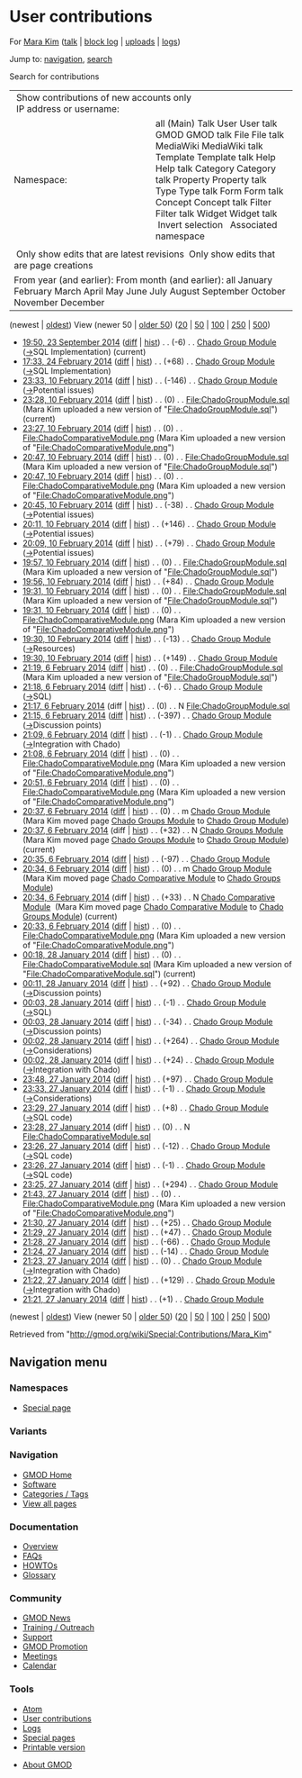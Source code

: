 <div id="mw-page-base" class="noprint">

</div>

<div id="mw-head-base" class="noprint">

</div>

<div id="content" class="mw-body" role="main">

<span id="top"></span>

<div id="mw-js-message" style="display:none;">

</div>



# <span dir="auto">User contributions</span>

<div id="bodyContent">

<div id="contentSub">

For [Mara Kim](/wiki/User:Mara_Kim "User:Mara Kim") (<a
href="/mediawiki/index.php?title=User_talk:Mara_Kim&amp;action=edit&amp;redlink=1"
class="new" title="User talk:Mara Kim (page does not exist)">talk</a> \|
[block
log](/mediawiki/index.php?title=Special:Log/block&page=User%3AMara+Kim "Special:Log/block")
\|
[uploads](/wiki/Special:ListFiles/Mara_Kim "Special:ListFiles/Mara Kim")
\| [logs](/wiki/Special:Log/Mara_Kim "Special:Log/Mara Kim"))

</div>

<div id="jump-to-nav" class="mw-jump">

Jump to: [navigation](#mw-navigation), [search](#p-search)

</div>

<div id="mw-content-text">

Search for contributions

<table class="mw-contributions-table">
<colgroup>
<col style="width: 50%" />
<col style="width: 50%" />
</colgroup>
<tbody>
<tr class="odd">
<td colspan="2"> Show contributions of new accounts only<br />
 IP address or username:</td>
</tr>
<tr class="even">
<td class="mw-label">Namespace:</td>
<td>all (Main) Talk User User talk GMOD GMOD talk File File talk
MediaWiki MediaWiki talk Template Template talk Help Help talk Category
Category talk Property Property talk Type Type talk Form Form talk
Concept Concept talk Filter Filter talk Widget Widget talk  
 Invert selection 
 Associated namespace </td>
</tr>
<tr class="odd">
<td colspan="2"></td>
</tr>
<tr class="even">
<td colspan="2"> Only show edits that are latest revisions
 Only show edits that are page creations</td>
</tr>
<tr class="odd">
<td colspan="2">From year (and earlier): From month (and earlier): all
January February March April May June July August September October
November December</td>
</tr>
</tbody>
</table>

(newest \| <a
href="/mediawiki/index.php?title=Special:Contributions/Mara_Kim&amp;dir=prev&amp;target=Mara+Kim"
class="mw-lastlink" rel="last"
title="Special:Contributions/Mara Kim">oldest</a>) View (newer 50 \| <a
href="/mediawiki/index.php?title=Special:Contributions/Mara_Kim&amp;offset=20140127212138&amp;target=Mara+Kim"
class="mw-nextlink" rel="next"
title="Special:Contributions/Mara Kim">older 50</a>) (<a
href="/mediawiki/index.php?title=Special:Contributions/Mara_Kim&amp;offset=&amp;limit=20&amp;target=Mara+Kim"
class="mw-numlink" title="Special:Contributions/Mara Kim">20</a> \| <a
href="/mediawiki/index.php?title=Special:Contributions/Mara_Kim&amp;offset=&amp;limit=50&amp;target=Mara+Kim"
class="mw-numlink" title="Special:Contributions/Mara Kim">50</a> \| <a
href="/mediawiki/index.php?title=Special:Contributions/Mara_Kim&amp;offset=&amp;limit=100&amp;target=Mara+Kim"
class="mw-numlink" title="Special:Contributions/Mara Kim">100</a> \| <a
href="/mediawiki/index.php?title=Special:Contributions/Mara_Kim&amp;offset=&amp;limit=250&amp;target=Mara+Kim"
class="mw-numlink" title="Special:Contributions/Mara Kim">250</a> \| <a
href="/mediawiki/index.php?title=Special:Contributions/Mara_Kim&amp;offset=&amp;limit=500&amp;target=Mara+Kim"
class="mw-numlink" title="Special:Contributions/Mara Kim">500</a>)

- <a href="/mediawiki/index.php?title=Chado_Group_Module&amp;oldid=26051"
  class="mw-changeslist-date" title="Chado Group Module">19:50, 23
  September 2014</a>
  ([diff](/mediawiki/index.php?title=Chado_Group_Module&diff=prev&oldid=26051 "Chado Group Module")
  \|
  [hist](/mediawiki/index.php?title=Chado_Group_Module&action=history "Chado Group Module"))
  <span class="mw-changeslist-separator">. .</span>
  <span class="mw-plusminus-neg" dir="ltr"
  title="1,495 bytes after change">(-6)</span>‎
  <span class="mw-changeslist-separator">. .</span>
  <a href="/wiki/Chado_Group_Module" class="mw-contributions-title"
  title="Chado Group Module">Chado Group Module</a> ‎
  <span class="comment">([→](/wiki/Chado_Group_Module#SQL_Implementation "Chado Group Module")‎<span dir="auto"><span class="autocomment">SQL
  Implementation</span></span>)</span>
  <span class="mw-uctop">(current)</span>
- <a href="/mediawiki/index.php?title=Chado_Group_Module&amp;oldid=25539"
  class="mw-changeslist-date" title="Chado Group Module">17:33, 24
  February 2014</a>
  ([diff](/mediawiki/index.php?title=Chado_Group_Module&diff=prev&oldid=25539 "Chado Group Module")
  \|
  [hist](/mediawiki/index.php?title=Chado_Group_Module&action=history "Chado Group Module"))
  <span class="mw-changeslist-separator">. .</span>
  <span class="mw-plusminus-pos" dir="ltr"
  title="1,501 bytes after change">(+68)</span>‎
  <span class="mw-changeslist-separator">. .</span>
  <a href="/wiki/Chado_Group_Module" class="mw-contributions-title"
  title="Chado Group Module">Chado Group Module</a> ‎
  <span class="comment">([→](/wiki/Chado_Group_Module#SQL_Implementation "Chado Group Module")‎<span dir="auto"><span class="autocomment">SQL
  Implementation</span></span>)</span>
- <a href="/mediawiki/index.php?title=Chado_Group_Module&amp;oldid=25303"
  class="mw-changeslist-date" title="Chado Group Module">23:33, 10
  February 2014</a>
  ([diff](/mediawiki/index.php?title=Chado_Group_Module&diff=prev&oldid=25303 "Chado Group Module")
  \|
  [hist](/mediawiki/index.php?title=Chado_Group_Module&action=history "Chado Group Module"))
  <span class="mw-changeslist-separator">. .</span>
  <span class="mw-plusminus-neg" dir="ltr"
  title="1,433 bytes after change">(-146)</span>‎
  <span class="mw-changeslist-separator">. .</span>
  <a href="/wiki/Chado_Group_Module" class="mw-contributions-title"
  title="Chado Group Module">Chado Group Module</a> ‎
  <span class="comment">([→](/wiki/Chado_Group_Module#Potential_issues "Chado Group Module")‎<span dir="auto"><span class="autocomment">Potential
  issues</span></span>)</span>
- <a
  href="/mediawiki/index.php?title=File:ChadoGroupModule.sql&amp;oldid=25302"
  class="mw-changeslist-date" title="File:ChadoGroupModule.sql">23:28, 10
  February 2014</a>
  ([diff](/mediawiki/index.php?title=File:ChadoGroupModule.sql&diff=prev&oldid=25302 "File:ChadoGroupModule.sql")
  \|
  [hist](/mediawiki/index.php?title=File:ChadoGroupModule.sql&action=history "File:ChadoGroupModule.sql"))
  <span class="mw-changeslist-separator">. .</span>
  <span class="mw-plusminus-null" dir="ltr"
  title="0 bytes after change">(0)</span>‎
  <span class="mw-changeslist-separator">. .</span>
  <a href="/wiki/File:ChadoGroupModule.sql" class="mw-contributions-title"
  title="File:ChadoGroupModule.sql">File:ChadoGroupModule.sql</a> ‎
  <span class="comment">(Mara Kim uploaded a new version of
  "[File:ChadoGroupModule.sql](/wiki/File:ChadoGroupModule.sql "File:ChadoGroupModule.sql")")</span>
  <span class="mw-uctop">(current)</span>
- <a
  href="/mediawiki/index.php?title=File:ChadoComparativeModule.png&amp;oldid=25301"
  class="mw-changeslist-date"
  title="File:ChadoComparativeModule.png">23:27, 10 February 2014</a>
  ([diff](/mediawiki/index.php?title=File:ChadoComparativeModule.png&diff=prev&oldid=25301 "File:ChadoComparativeModule.png")
  \|
  [hist](/mediawiki/index.php?title=File:ChadoComparativeModule.png&action=history "File:ChadoComparativeModule.png"))
  <span class="mw-changeslist-separator">. .</span>
  <span class="mw-plusminus-null" dir="ltr"
  title="132 bytes after change">(0)</span>‎
  <span class="mw-changeslist-separator">. .</span>
  <a href="/wiki/File:ChadoComparativeModule.png"
  class="mw-contributions-title"
  title="File:ChadoComparativeModule.png">File:ChadoComparativeModule.png</a>
  ‎ <span class="comment">(Mara Kim uploaded a new version of
  "[File:ChadoComparativeModule.png](/wiki/File:ChadoComparativeModule.png "File:ChadoComparativeModule.png")")</span>
- <a
  href="/mediawiki/index.php?title=File:ChadoGroupModule.sql&amp;oldid=25299"
  class="mw-changeslist-date" title="File:ChadoGroupModule.sql">20:47, 10
  February 2014</a>
  ([diff](/mediawiki/index.php?title=File:ChadoGroupModule.sql&diff=prev&oldid=25299 "File:ChadoGroupModule.sql")
  \|
  [hist](/mediawiki/index.php?title=File:ChadoGroupModule.sql&action=history "File:ChadoGroupModule.sql"))
  <span class="mw-changeslist-separator">. .</span>
  <span class="mw-plusminus-null" dir="ltr"
  title="0 bytes after change">(0)</span>‎
  <span class="mw-changeslist-separator">. .</span>
  <a href="/wiki/File:ChadoGroupModule.sql" class="mw-contributions-title"
  title="File:ChadoGroupModule.sql">File:ChadoGroupModule.sql</a> ‎
  <span class="comment">(Mara Kim uploaded a new version of
  "[File:ChadoGroupModule.sql](/wiki/File:ChadoGroupModule.sql "File:ChadoGroupModule.sql")")</span>
- <a
  href="/mediawiki/index.php?title=File:ChadoComparativeModule.png&amp;oldid=25298"
  class="mw-changeslist-date"
  title="File:ChadoComparativeModule.png">20:47, 10 February 2014</a>
  ([diff](/mediawiki/index.php?title=File:ChadoComparativeModule.png&diff=prev&oldid=25298 "File:ChadoComparativeModule.png")
  \|
  [hist](/mediawiki/index.php?title=File:ChadoComparativeModule.png&action=history "File:ChadoComparativeModule.png"))
  <span class="mw-changeslist-separator">. .</span>
  <span class="mw-plusminus-null" dir="ltr"
  title="132 bytes after change">(0)</span>‎
  <span class="mw-changeslist-separator">. .</span>
  <a href="/wiki/File:ChadoComparativeModule.png"
  class="mw-contributions-title"
  title="File:ChadoComparativeModule.png">File:ChadoComparativeModule.png</a>
  ‎ <span class="comment">(Mara Kim uploaded a new version of
  "[File:ChadoComparativeModule.png](/wiki/File:ChadoComparativeModule.png "File:ChadoComparativeModule.png")")</span>
- <a href="/mediawiki/index.php?title=Chado_Group_Module&amp;oldid=25297"
  class="mw-changeslist-date" title="Chado Group Module">20:45, 10
  February 2014</a>
  ([diff](/mediawiki/index.php?title=Chado_Group_Module&diff=prev&oldid=25297 "Chado Group Module")
  \|
  [hist](/mediawiki/index.php?title=Chado_Group_Module&action=history "Chado Group Module"))
  <span class="mw-changeslist-separator">. .</span>
  <span class="mw-plusminus-neg" dir="ltr"
  title="1,579 bytes after change">(-38)</span>‎
  <span class="mw-changeslist-separator">. .</span>
  <a href="/wiki/Chado_Group_Module" class="mw-contributions-title"
  title="Chado Group Module">Chado Group Module</a> ‎
  <span class="comment">([→](/wiki/Chado_Group_Module#Potential_issues "Chado Group Module")‎<span dir="auto"><span class="autocomment">Potential
  issues</span></span>)</span>
- <a href="/mediawiki/index.php?title=Chado_Group_Module&amp;oldid=25296"
  class="mw-changeslist-date" title="Chado Group Module">20:11, 10
  February 2014</a>
  ([diff](/mediawiki/index.php?title=Chado_Group_Module&diff=prev&oldid=25296 "Chado Group Module")
  \|
  [hist](/mediawiki/index.php?title=Chado_Group_Module&action=history "Chado Group Module"))
  <span class="mw-changeslist-separator">. .</span>
  <span class="mw-plusminus-pos" dir="ltr"
  title="1,617 bytes after change">(+146)</span>‎
  <span class="mw-changeslist-separator">. .</span>
  <a href="/wiki/Chado_Group_Module" class="mw-contributions-title"
  title="Chado Group Module">Chado Group Module</a> ‎
  <span class="comment">([→](/wiki/Chado_Group_Module#Potential_issues "Chado Group Module")‎<span dir="auto"><span class="autocomment">Potential
  issues</span></span>)</span>
- <a href="/mediawiki/index.php?title=Chado_Group_Module&amp;oldid=25295"
  class="mw-changeslist-date" title="Chado Group Module">20:09, 10
  February 2014</a>
  ([diff](/mediawiki/index.php?title=Chado_Group_Module&diff=prev&oldid=25295 "Chado Group Module")
  \|
  [hist](/mediawiki/index.php?title=Chado_Group_Module&action=history "Chado Group Module"))
  <span class="mw-changeslist-separator">. .</span>
  <span class="mw-plusminus-pos" dir="ltr"
  title="1,471 bytes after change">(+79)</span>‎
  <span class="mw-changeslist-separator">. .</span>
  <a href="/wiki/Chado_Group_Module" class="mw-contributions-title"
  title="Chado Group Module">Chado Group Module</a> ‎
  <span class="comment">([→](/wiki/Chado_Group_Module#Potential_issues "Chado Group Module")‎<span dir="auto"><span class="autocomment">Potential
  issues</span></span>)</span>
- <a
  href="/mediawiki/index.php?title=File:ChadoGroupModule.sql&amp;oldid=25294"
  class="mw-changeslist-date" title="File:ChadoGroupModule.sql">19:57, 10
  February 2014</a>
  ([diff](/mediawiki/index.php?title=File:ChadoGroupModule.sql&diff=prev&oldid=25294 "File:ChadoGroupModule.sql")
  \|
  [hist](/mediawiki/index.php?title=File:ChadoGroupModule.sql&action=history "File:ChadoGroupModule.sql"))
  <span class="mw-changeslist-separator">. .</span>
  <span class="mw-plusminus-null" dir="ltr"
  title="0 bytes after change">(0)</span>‎
  <span class="mw-changeslist-separator">. .</span>
  <a href="/wiki/File:ChadoGroupModule.sql" class="mw-contributions-title"
  title="File:ChadoGroupModule.sql">File:ChadoGroupModule.sql</a> ‎
  <span class="comment">(Mara Kim uploaded a new version of
  "[File:ChadoGroupModule.sql](/wiki/File:ChadoGroupModule.sql "File:ChadoGroupModule.sql")")</span>
- <a href="/mediawiki/index.php?title=Chado_Group_Module&amp;oldid=25293"
  class="mw-changeslist-date" title="Chado Group Module">19:56, 10
  February 2014</a>
  ([diff](/mediawiki/index.php?title=Chado_Group_Module&diff=prev&oldid=25293 "Chado Group Module")
  \|
  [hist](/mediawiki/index.php?title=Chado_Group_Module&action=history "Chado Group Module"))
  <span class="mw-changeslist-separator">. .</span>
  <span class="mw-plusminus-pos" dir="ltr"
  title="1,392 bytes after change">(+84)</span>‎
  <span class="mw-changeslist-separator">. .</span>
  <a href="/wiki/Chado_Group_Module" class="mw-contributions-title"
  title="Chado Group Module">Chado Group Module</a> ‎
- <a
  href="/mediawiki/index.php?title=File:ChadoGroupModule.sql&amp;oldid=25292"
  class="mw-changeslist-date" title="File:ChadoGroupModule.sql">19:31, 10
  February 2014</a>
  ([diff](/mediawiki/index.php?title=File:ChadoGroupModule.sql&diff=prev&oldid=25292 "File:ChadoGroupModule.sql")
  \|
  [hist](/mediawiki/index.php?title=File:ChadoGroupModule.sql&action=history "File:ChadoGroupModule.sql"))
  <span class="mw-changeslist-separator">. .</span>
  <span class="mw-plusminus-null" dir="ltr"
  title="0 bytes after change">(0)</span>‎
  <span class="mw-changeslist-separator">. .</span>
  <a href="/wiki/File:ChadoGroupModule.sql" class="mw-contributions-title"
  title="File:ChadoGroupModule.sql">File:ChadoGroupModule.sql</a> ‎
  <span class="comment">(Mara Kim uploaded a new version of
  "[File:ChadoGroupModule.sql](/wiki/File:ChadoGroupModule.sql "File:ChadoGroupModule.sql")")</span>
- <a
  href="/mediawiki/index.php?title=File:ChadoComparativeModule.png&amp;oldid=25291"
  class="mw-changeslist-date"
  title="File:ChadoComparativeModule.png">19:31, 10 February 2014</a>
  ([diff](/mediawiki/index.php?title=File:ChadoComparativeModule.png&diff=prev&oldid=25291 "File:ChadoComparativeModule.png")
  \|
  [hist](/mediawiki/index.php?title=File:ChadoComparativeModule.png&action=history "File:ChadoComparativeModule.png"))
  <span class="mw-changeslist-separator">. .</span>
  <span class="mw-plusminus-null" dir="ltr"
  title="132 bytes after change">(0)</span>‎
  <span class="mw-changeslist-separator">. .</span>
  <a href="/wiki/File:ChadoComparativeModule.png"
  class="mw-contributions-title"
  title="File:ChadoComparativeModule.png">File:ChadoComparativeModule.png</a>
  ‎ <span class="comment">(Mara Kim uploaded a new version of
  "[File:ChadoComparativeModule.png](/wiki/File:ChadoComparativeModule.png "File:ChadoComparativeModule.png")")</span>
- <a href="/mediawiki/index.php?title=Chado_Group_Module&amp;oldid=25290"
  class="mw-changeslist-date" title="Chado Group Module">19:30, 10
  February 2014</a>
  ([diff](/mediawiki/index.php?title=Chado_Group_Module&diff=prev&oldid=25290 "Chado Group Module")
  \|
  [hist](/mediawiki/index.php?title=Chado_Group_Module&action=history "Chado Group Module"))
  <span class="mw-changeslist-separator">. .</span>
  <span class="mw-plusminus-neg" dir="ltr"
  title="1,308 bytes after change">(-13)</span>‎
  <span class="mw-changeslist-separator">. .</span>
  <a href="/wiki/Chado_Group_Module" class="mw-contributions-title"
  title="Chado Group Module">Chado Group Module</a> ‎
  <span class="comment">([→](/wiki/Chado_Group_Module#Resources "Chado Group Module")‎<span dir="auto"><span class="autocomment">Resources</span></span>)</span>
- <a href="/mediawiki/index.php?title=Chado_Group_Module&amp;oldid=25289"
  class="mw-changeslist-date" title="Chado Group Module">19:30, 10
  February 2014</a>
  ([diff](/mediawiki/index.php?title=Chado_Group_Module&diff=prev&oldid=25289 "Chado Group Module")
  \|
  [hist](/mediawiki/index.php?title=Chado_Group_Module&action=history "Chado Group Module"))
  <span class="mw-changeslist-separator">. .</span>
  <span class="mw-plusminus-pos" dir="ltr"
  title="1,321 bytes after change">(+149)</span>‎
  <span class="mw-changeslist-separator">. .</span>
  <a href="/wiki/Chado_Group_Module" class="mw-contributions-title"
  title="Chado Group Module">Chado Group Module</a> ‎
- <a
  href="/mediawiki/index.php?title=File:ChadoGroupModule.sql&amp;oldid=25282"
  class="mw-changeslist-date" title="File:ChadoGroupModule.sql">21:19, 6
  February 2014</a>
  ([diff](/mediawiki/index.php?title=File:ChadoGroupModule.sql&diff=prev&oldid=25282 "File:ChadoGroupModule.sql")
  \|
  [hist](/mediawiki/index.php?title=File:ChadoGroupModule.sql&action=history "File:ChadoGroupModule.sql"))
  <span class="mw-changeslist-separator">. .</span>
  <span class="mw-plusminus-null" dir="ltr"
  title="0 bytes after change">(0)</span>‎
  <span class="mw-changeslist-separator">. .</span>
  <a href="/wiki/File:ChadoGroupModule.sql" class="mw-contributions-title"
  title="File:ChadoGroupModule.sql">File:ChadoGroupModule.sql</a> ‎
  <span class="comment">(Mara Kim uploaded a new version of
  "[File:ChadoGroupModule.sql](/wiki/File:ChadoGroupModule.sql "File:ChadoGroupModule.sql")")</span>
- <a href="/mediawiki/index.php?title=Chado_Group_Module&amp;oldid=25281"
  class="mw-changeslist-date" title="Chado Group Module">21:18, 6 February
  2014</a>
  ([diff](/mediawiki/index.php?title=Chado_Group_Module&diff=prev&oldid=25281 "Chado Group Module")
  \|
  [hist](/mediawiki/index.php?title=Chado_Group_Module&action=history "Chado Group Module"))
  <span class="mw-changeslist-separator">. .</span>
  <span class="mw-plusminus-neg" dir="ltr"
  title="1,172 bytes after change">(-6)</span>‎
  <span class="mw-changeslist-separator">. .</span>
  <a href="/wiki/Chado_Group_Module" class="mw-contributions-title"
  title="Chado Group Module">Chado Group Module</a> ‎
  <span class="comment">([→](/wiki/Chado_Group_Module#SQL "Chado Group Module")‎<span dir="auto"><span class="autocomment">SQL</span></span>)</span>
- <a
  href="/mediawiki/index.php?title=File:ChadoGroupModule.sql&amp;oldid=25280"
  class="mw-changeslist-date" title="File:ChadoGroupModule.sql">21:17, 6
  February 2014</a> (diff \|
  [hist](/mediawiki/index.php?title=File:ChadoGroupModule.sql&action=history "File:ChadoGroupModule.sql"))
  <span class="mw-changeslist-separator">. .</span>
  <span class="mw-plusminus-null" dir="ltr"
  title="0 bytes after change">(0)</span>‎
  <span class="mw-changeslist-separator">. .</span> N
  <a href="/wiki/File:ChadoGroupModule.sql" class="mw-contributions-title"
  title="File:ChadoGroupModule.sql">File:ChadoGroupModule.sql</a> ‎
- <a href="/mediawiki/index.php?title=Chado_Group_Module&amp;oldid=25279"
  class="mw-changeslist-date" title="Chado Group Module">21:15, 6 February
  2014</a>
  ([diff](/mediawiki/index.php?title=Chado_Group_Module&diff=prev&oldid=25279 "Chado Group Module")
  \|
  [hist](/mediawiki/index.php?title=Chado_Group_Module&action=history "Chado Group Module"))
  <span class="mw-changeslist-separator">. .</span>
  <span class="mw-plusminus-neg" dir="ltr"
  title="1,178 bytes after change">(-397)</span>‎
  <span class="mw-changeslist-separator">. .</span>
  <a href="/wiki/Chado_Group_Module" class="mw-contributions-title"
  title="Chado Group Module">Chado Group Module</a> ‎
  <span class="comment">([→](/wiki/Chado_Group_Module#Discussion_points "Chado Group Module")‎<span dir="auto"><span class="autocomment">Discussion
  points</span></span>)</span>
- <a href="/mediawiki/index.php?title=Chado_Group_Module&amp;oldid=25278"
  class="mw-changeslist-date" title="Chado Group Module">21:09, 6 February
  2014</a>
  ([diff](/mediawiki/index.php?title=Chado_Group_Module&diff=prev&oldid=25278 "Chado Group Module")
  \|
  [hist](/mediawiki/index.php?title=Chado_Group_Module&action=history "Chado Group Module"))
  <span class="mw-changeslist-separator">. .</span>
  <span class="mw-plusminus-neg" dir="ltr"
  title="1,575 bytes after change">(-1)</span>‎
  <span class="mw-changeslist-separator">. .</span>
  <a href="/wiki/Chado_Group_Module" class="mw-contributions-title"
  title="Chado Group Module">Chado Group Module</a> ‎
  <span class="comment">([→](/wiki/Chado_Group_Module#Integration_with_Chado "Chado Group Module")‎<span dir="auto"><span class="autocomment">Integration
  with Chado</span></span>)</span>
- <a
  href="/mediawiki/index.php?title=File:ChadoComparativeModule.png&amp;oldid=25277"
  class="mw-changeslist-date"
  title="File:ChadoComparativeModule.png">21:08, 6 February 2014</a>
  ([diff](/mediawiki/index.php?title=File:ChadoComparativeModule.png&diff=prev&oldid=25277 "File:ChadoComparativeModule.png")
  \|
  [hist](/mediawiki/index.php?title=File:ChadoComparativeModule.png&action=history "File:ChadoComparativeModule.png"))
  <span class="mw-changeslist-separator">. .</span>
  <span class="mw-plusminus-null" dir="ltr"
  title="132 bytes after change">(0)</span>‎
  <span class="mw-changeslist-separator">. .</span>
  <a href="/wiki/File:ChadoComparativeModule.png"
  class="mw-contributions-title"
  title="File:ChadoComparativeModule.png">File:ChadoComparativeModule.png</a>
  ‎ <span class="comment">(Mara Kim uploaded a new version of
  "[File:ChadoComparativeModule.png](/wiki/File:ChadoComparativeModule.png "File:ChadoComparativeModule.png")")</span>
- <a
  href="/mediawiki/index.php?title=File:ChadoComparativeModule.png&amp;oldid=25276"
  class="mw-changeslist-date"
  title="File:ChadoComparativeModule.png">20:51, 6 February 2014</a>
  ([diff](/mediawiki/index.php?title=File:ChadoComparativeModule.png&diff=prev&oldid=25276 "File:ChadoComparativeModule.png")
  \|
  [hist](/mediawiki/index.php?title=File:ChadoComparativeModule.png&action=history "File:ChadoComparativeModule.png"))
  <span class="mw-changeslist-separator">. .</span>
  <span class="mw-plusminus-null" dir="ltr"
  title="132 bytes after change">(0)</span>‎
  <span class="mw-changeslist-separator">. .</span>
  <a href="/wiki/File:ChadoComparativeModule.png"
  class="mw-contributions-title"
  title="File:ChadoComparativeModule.png">File:ChadoComparativeModule.png</a>
  ‎ <span class="comment">(Mara Kim uploaded a new version of
  "[File:ChadoComparativeModule.png](/wiki/File:ChadoComparativeModule.png "File:ChadoComparativeModule.png")")</span>
- <a href="/mediawiki/index.php?title=Chado_Group_Module&amp;oldid=25274"
  class="mw-changeslist-date" title="Chado Group Module">20:37, 6 February
  2014</a>
  ([diff](/mediawiki/index.php?title=Chado_Group_Module&diff=prev&oldid=25274 "Chado Group Module")
  \|
  [hist](/mediawiki/index.php?title=Chado_Group_Module&action=history "Chado Group Module"))
  <span class="mw-changeslist-separator">. .</span>
  <span class="mw-plusminus-null" dir="ltr"
  title="1,576 bytes after change">(0)</span>‎
  <span class="mw-changeslist-separator">. .</span> m
  <a href="/wiki/Chado_Group_Module" class="mw-contributions-title"
  title="Chado Group Module">Chado Group Module</a> ‎
  <span class="comment">(Mara Kim moved page
  <a href="/wiki/Chado_Groups_Module" class="mw-redirect"
  title="Chado Groups Module">Chado Groups Module</a> to [Chado Group
  Module](/wiki/Chado_Group_Module "Chado Group Module"))</span>
- <a href="/mediawiki/index.php?title=Chado_Groups_Module&amp;oldid=25275"
  class="mw-changeslist-date" title="Chado Groups Module">20:37, 6
  February 2014</a> (diff \|
  [hist](/mediawiki/index.php?title=Chado_Groups_Module&action=history "Chado Groups Module"))
  <span class="mw-changeslist-separator">. .</span>
  <span class="mw-plusminus-pos" dir="ltr"
  title="32 bytes after change">(+32)</span>‎
  <span class="mw-changeslist-separator">. .</span> N
  <a href="/mediawiki/index.php?title=Chado_Groups_Module&amp;redirect=no"
  class="mw-redirect mw-contributions-title"
  title="Chado Groups Module">Chado Groups Module</a> ‎
  <span class="comment">(Mara Kim moved page
  <a href="/wiki/Chado_Groups_Module" class="mw-redirect"
  title="Chado Groups Module">Chado Groups Module</a> to [Chado Group
  Module](/wiki/Chado_Group_Module "Chado Group Module"))</span>
  <span class="mw-uctop">(current)</span>
- <a href="/mediawiki/index.php?title=Chado_Group_Module&amp;oldid=25273"
  class="mw-changeslist-date" title="Chado Group Module">20:35, 6 February
  2014</a>
  ([diff](/mediawiki/index.php?title=Chado_Group_Module&diff=prev&oldid=25273 "Chado Group Module")
  \|
  [hist](/mediawiki/index.php?title=Chado_Group_Module&action=history "Chado Group Module"))
  <span class="mw-changeslist-separator">. .</span>
  <span class="mw-plusminus-neg" dir="ltr"
  title="1,576 bytes after change">(-97)</span>‎
  <span class="mw-changeslist-separator">. .</span>
  <a href="/wiki/Chado_Group_Module" class="mw-contributions-title"
  title="Chado Group Module">Chado Group Module</a> ‎
- <a href="/mediawiki/index.php?title=Chado_Group_Module&amp;oldid=25271"
  class="mw-changeslist-date" title="Chado Group Module">20:34, 6 February
  2014</a>
  ([diff](/mediawiki/index.php?title=Chado_Group_Module&diff=prev&oldid=25271 "Chado Group Module")
  \|
  [hist](/mediawiki/index.php?title=Chado_Group_Module&action=history "Chado Group Module"))
  <span class="mw-changeslist-separator">. .</span>
  <span class="mw-plusminus-null" dir="ltr"
  title="1,673 bytes after change">(0)</span>‎
  <span class="mw-changeslist-separator">. .</span> m
  <a href="/wiki/Chado_Group_Module" class="mw-contributions-title"
  title="Chado Group Module">Chado Group Module</a> ‎
  <span class="comment">(Mara Kim moved page
  <a href="/wiki/Chado_Comparative_Module" class="mw-redirect"
  title="Chado Comparative Module">Chado Comparative Module</a> to
  <a href="/wiki/Chado_Groups_Module" class="mw-redirect"
  title="Chado Groups Module">Chado Groups Module</a>)</span>
- <a
  href="/mediawiki/index.php?title=Chado_Comparative_Module&amp;oldid=25272"
  class="mw-changeslist-date" title="Chado Comparative Module">20:34, 6
  February 2014</a> (diff \|
  [hist](/mediawiki/index.php?title=Chado_Comparative_Module&action=history "Chado Comparative Module"))
  <span class="mw-changeslist-separator">. .</span>
  <span class="mw-plusminus-pos" dir="ltr"
  title="33 bytes after change">(+33)</span>‎
  <span class="mw-changeslist-separator">. .</span> N <a
  href="/mediawiki/index.php?title=Chado_Comparative_Module&amp;redirect=no"
  class="mw-redirect mw-contributions-title"
  title="Chado Comparative Module">Chado Comparative Module</a> ‎
  <span class="comment">(Mara Kim moved page
  <a href="/wiki/Chado_Comparative_Module" class="mw-redirect"
  title="Chado Comparative Module">Chado Comparative Module</a> to
  <a href="/wiki/Chado_Groups_Module" class="mw-redirect"
  title="Chado Groups Module">Chado Groups Module</a>)</span>
  <span class="mw-uctop">(current)</span>
- <a
  href="/mediawiki/index.php?title=File:ChadoComparativeModule.png&amp;oldid=25270"
  class="mw-changeslist-date"
  title="File:ChadoComparativeModule.png">20:33, 6 February 2014</a>
  ([diff](/mediawiki/index.php?title=File:ChadoComparativeModule.png&diff=prev&oldid=25270 "File:ChadoComparativeModule.png")
  \|
  [hist](/mediawiki/index.php?title=File:ChadoComparativeModule.png&action=history "File:ChadoComparativeModule.png"))
  <span class="mw-changeslist-separator">. .</span>
  <span class="mw-plusminus-null" dir="ltr"
  title="132 bytes after change">(0)</span>‎
  <span class="mw-changeslist-separator">. .</span>
  <a href="/wiki/File:ChadoComparativeModule.png"
  class="mw-contributions-title"
  title="File:ChadoComparativeModule.png">File:ChadoComparativeModule.png</a>
  ‎ <span class="comment">(Mara Kim uploaded a new version of
  "[File:ChadoComparativeModule.png](/wiki/File:ChadoComparativeModule.png "File:ChadoComparativeModule.png")")</span>
- <a
  href="/mediawiki/index.php?title=File:ChadoComparativeModule.sql&amp;oldid=25242"
  class="mw-changeslist-date"
  title="File:ChadoComparativeModule.sql">00:18, 28 January 2014</a>
  ([diff](/mediawiki/index.php?title=File:ChadoComparativeModule.sql&diff=prev&oldid=25242 "File:ChadoComparativeModule.sql")
  \|
  [hist](/mediawiki/index.php?title=File:ChadoComparativeModule.sql&action=history "File:ChadoComparativeModule.sql"))
  <span class="mw-changeslist-separator">. .</span>
  <span class="mw-plusminus-null" dir="ltr"
  title="0 bytes after change">(0)</span>‎
  <span class="mw-changeslist-separator">. .</span>
  <a href="/wiki/File:ChadoComparativeModule.sql"
  class="mw-contributions-title"
  title="File:ChadoComparativeModule.sql">File:ChadoComparativeModule.sql</a>
  ‎ <span class="comment">(Mara Kim uploaded a new version of
  "[File:ChadoComparativeModule.sql](/wiki/File:ChadoComparativeModule.sql "File:ChadoComparativeModule.sql")")</span>
  <span class="mw-uctop">(current)</span>
- <a href="/mediawiki/index.php?title=Chado_Group_Module&amp;oldid=25241"
  class="mw-changeslist-date" title="Chado Group Module">00:11, 28 January
  2014</a>
  ([diff](/mediawiki/index.php?title=Chado_Group_Module&diff=prev&oldid=25241 "Chado Group Module")
  \|
  [hist](/mediawiki/index.php?title=Chado_Group_Module&action=history "Chado Group Module"))
  <span class="mw-changeslist-separator">. .</span>
  <span class="mw-plusminus-pos" dir="ltr"
  title="1,465 bytes after change">(+92)</span>‎
  <span class="mw-changeslist-separator">. .</span>
  <a href="/wiki/Chado_Group_Module" class="mw-contributions-title"
  title="Chado Group Module">Chado Group Module</a> ‎
  <span class="comment">([→](/wiki/Chado_Group_Module#Discussion_points "Chado Group Module")‎<span dir="auto"><span class="autocomment">Discussion
  points</span></span>)</span>
- <a href="/mediawiki/index.php?title=Chado_Group_Module&amp;oldid=25240"
  class="mw-changeslist-date" title="Chado Group Module">00:03, 28 January
  2014</a>
  ([diff](/mediawiki/index.php?title=Chado_Group_Module&diff=prev&oldid=25240 "Chado Group Module")
  \|
  [hist](/mediawiki/index.php?title=Chado_Group_Module&action=history "Chado Group Module"))
  <span class="mw-changeslist-separator">. .</span>
  <span class="mw-plusminus-neg" dir="ltr"
  title="1,373 bytes after change">(-1)</span>‎
  <span class="mw-changeslist-separator">. .</span>
  <a href="/wiki/Chado_Group_Module" class="mw-contributions-title"
  title="Chado Group Module">Chado Group Module</a> ‎
  <span class="comment">([→](/wiki/Chado_Group_Module#SQL "Chado Group Module")‎<span dir="auto"><span class="autocomment">SQL</span></span>)</span>
- <a href="/mediawiki/index.php?title=Chado_Group_Module&amp;oldid=25239"
  class="mw-changeslist-date" title="Chado Group Module">00:03, 28 January
  2014</a>
  ([diff](/mediawiki/index.php?title=Chado_Group_Module&diff=prev&oldid=25239 "Chado Group Module")
  \|
  [hist](/mediawiki/index.php?title=Chado_Group_Module&action=history "Chado Group Module"))
  <span class="mw-changeslist-separator">. .</span>
  <span class="mw-plusminus-neg" dir="ltr"
  title="1,374 bytes after change">(-34)</span>‎
  <span class="mw-changeslist-separator">. .</span>
  <a href="/wiki/Chado_Group_Module" class="mw-contributions-title"
  title="Chado Group Module">Chado Group Module</a> ‎
  <span class="comment">([→](/wiki/Chado_Group_Module#Discussion_points "Chado Group Module")‎<span dir="auto"><span class="autocomment">Discussion
  points</span></span>)</span>
- <a href="/mediawiki/index.php?title=Chado_Group_Module&amp;oldid=25238"
  class="mw-changeslist-date" title="Chado Group Module">00:02, 28 January
  2014</a>
  ([diff](/mediawiki/index.php?title=Chado_Group_Module&diff=prev&oldid=25238 "Chado Group Module")
  \|
  [hist](/mediawiki/index.php?title=Chado_Group_Module&action=history "Chado Group Module"))
  <span class="mw-changeslist-separator">. .</span>
  <span class="mw-plusminus-pos" dir="ltr"
  title="1,408 bytes after change">(+264)</span>‎
  <span class="mw-changeslist-separator">. .</span>
  <a href="/wiki/Chado_Group_Module" class="mw-contributions-title"
  title="Chado Group Module">Chado Group Module</a> ‎
  <span class="comment">([→](/wiki/Chado_Group_Module#Considerations "Chado Group Module")‎<span dir="auto"><span class="autocomment">Considerations</span></span>)</span>
- <a href="/mediawiki/index.php?title=Chado_Group_Module&amp;oldid=25237"
  class="mw-changeslist-date" title="Chado Group Module">00:02, 28 January
  2014</a>
  ([diff](/mediawiki/index.php?title=Chado_Group_Module&diff=prev&oldid=25237 "Chado Group Module")
  \|
  [hist](/mediawiki/index.php?title=Chado_Group_Module&action=history "Chado Group Module"))
  <span class="mw-changeslist-separator">. .</span>
  <span class="mw-plusminus-pos" dir="ltr"
  title="1,144 bytes after change">(+24)</span>‎
  <span class="mw-changeslist-separator">. .</span>
  <a href="/wiki/Chado_Group_Module" class="mw-contributions-title"
  title="Chado Group Module">Chado Group Module</a> ‎
  <span class="comment">([→](/wiki/Chado_Group_Module#Integration_with_Chado "Chado Group Module")‎<span dir="auto"><span class="autocomment">Integration
  with Chado</span></span>)</span>
- <a href="/mediawiki/index.php?title=Chado_Group_Module&amp;oldid=25236"
  class="mw-changeslist-date" title="Chado Group Module">23:48, 27 January
  2014</a>
  ([diff](/mediawiki/index.php?title=Chado_Group_Module&diff=prev&oldid=25236 "Chado Group Module")
  \|
  [hist](/mediawiki/index.php?title=Chado_Group_Module&action=history "Chado Group Module"))
  <span class="mw-changeslist-separator">. .</span>
  <span class="mw-plusminus-pos" dir="ltr"
  title="1,120 bytes after change">(+97)</span>‎
  <span class="mw-changeslist-separator">. .</span>
  <a href="/wiki/Chado_Group_Module" class="mw-contributions-title"
  title="Chado Group Module">Chado Group Module</a> ‎
- <a href="/mediawiki/index.php?title=Chado_Group_Module&amp;oldid=25235"
  class="mw-changeslist-date" title="Chado Group Module">23:33, 27 January
  2014</a>
  ([diff](/mediawiki/index.php?title=Chado_Group_Module&diff=prev&oldid=25235 "Chado Group Module")
  \|
  [hist](/mediawiki/index.php?title=Chado_Group_Module&action=history "Chado Group Module"))
  <span class="mw-changeslist-separator">. .</span>
  <span class="mw-plusminus-neg" dir="ltr"
  title="1,023 bytes after change">(-1)</span>‎
  <span class="mw-changeslist-separator">. .</span>
  <a href="/wiki/Chado_Group_Module" class="mw-contributions-title"
  title="Chado Group Module">Chado Group Module</a> ‎
  <span class="comment">([→](/wiki/Chado_Group_Module#Considerations "Chado Group Module")‎<span dir="auto"><span class="autocomment">Considerations</span></span>)</span>
- <a href="/mediawiki/index.php?title=Chado_Group_Module&amp;oldid=25234"
  class="mw-changeslist-date" title="Chado Group Module">23:29, 27 January
  2014</a>
  ([diff](/mediawiki/index.php?title=Chado_Group_Module&diff=prev&oldid=25234 "Chado Group Module")
  \|
  [hist](/mediawiki/index.php?title=Chado_Group_Module&action=history "Chado Group Module"))
  <span class="mw-changeslist-separator">. .</span>
  <span class="mw-plusminus-pos" dir="ltr"
  title="1,024 bytes after change">(+8)</span>‎
  <span class="mw-changeslist-separator">. .</span>
  <a href="/wiki/Chado_Group_Module" class="mw-contributions-title"
  title="Chado Group Module">Chado Group Module</a> ‎
  <span class="comment">([→](/wiki/Chado_Group_Module#SQL_code "Chado Group Module")‎<span dir="auto"><span class="autocomment">SQL
  code</span></span>)</span>
- <a
  href="/mediawiki/index.php?title=File:ChadoComparativeModule.sql&amp;oldid=25233"
  class="mw-changeslist-date"
  title="File:ChadoComparativeModule.sql">23:28, 27 January 2014</a>
  (diff \|
  [hist](/mediawiki/index.php?title=File:ChadoComparativeModule.sql&action=history "File:ChadoComparativeModule.sql"))
  <span class="mw-changeslist-separator">. .</span>
  <span class="mw-plusminus-null" dir="ltr"
  title="0 bytes after change">(0)</span>‎
  <span class="mw-changeslist-separator">. .</span> N
  <a href="/wiki/File:ChadoComparativeModule.sql"
  class="mw-contributions-title"
  title="File:ChadoComparativeModule.sql">File:ChadoComparativeModule.sql</a>
  ‎
- <a href="/mediawiki/index.php?title=Chado_Group_Module&amp;oldid=25232"
  class="mw-changeslist-date" title="Chado Group Module">23:26, 27 January
  2014</a>
  ([diff](/mediawiki/index.php?title=Chado_Group_Module&diff=prev&oldid=25232 "Chado Group Module")
  \|
  [hist](/mediawiki/index.php?title=Chado_Group_Module&action=history "Chado Group Module"))
  <span class="mw-changeslist-separator">. .</span>
  <span class="mw-plusminus-neg" dir="ltr"
  title="1,016 bytes after change">(-12)</span>‎
  <span class="mw-changeslist-separator">. .</span>
  <a href="/wiki/Chado_Group_Module" class="mw-contributions-title"
  title="Chado Group Module">Chado Group Module</a> ‎
  <span class="comment">([→](/wiki/Chado_Group_Module#SQL_code "Chado Group Module")‎<span dir="auto"><span class="autocomment">SQL
  code</span></span>)</span>
- <a href="/mediawiki/index.php?title=Chado_Group_Module&amp;oldid=25231"
  class="mw-changeslist-date" title="Chado Group Module">23:26, 27 January
  2014</a>
  ([diff](/mediawiki/index.php?title=Chado_Group_Module&diff=prev&oldid=25231 "Chado Group Module")
  \|
  [hist](/mediawiki/index.php?title=Chado_Group_Module&action=history "Chado Group Module"))
  <span class="mw-changeslist-separator">. .</span>
  <span class="mw-plusminus-neg" dir="ltr"
  title="1,028 bytes after change">(-1)</span>‎
  <span class="mw-changeslist-separator">. .</span>
  <a href="/wiki/Chado_Group_Module" class="mw-contributions-title"
  title="Chado Group Module">Chado Group Module</a> ‎
  <span class="comment">([→](/wiki/Chado_Group_Module#SQL_code "Chado Group Module")‎<span dir="auto"><span class="autocomment">SQL
  code</span></span>)</span>
- <a href="/mediawiki/index.php?title=Chado_Group_Module&amp;oldid=25230"
  class="mw-changeslist-date" title="Chado Group Module">23:25, 27 January
  2014</a>
  ([diff](/mediawiki/index.php?title=Chado_Group_Module&diff=prev&oldid=25230 "Chado Group Module")
  \|
  [hist](/mediawiki/index.php?title=Chado_Group_Module&action=history "Chado Group Module"))
  <span class="mw-changeslist-separator">. .</span>
  <span class="mw-plusminus-pos" dir="ltr"
  title="1,029 bytes after change">(+294)</span>‎
  <span class="mw-changeslist-separator">. .</span>
  <a href="/wiki/Chado_Group_Module" class="mw-contributions-title"
  title="Chado Group Module">Chado Group Module</a> ‎
- <a
  href="/mediawiki/index.php?title=File:ChadoComparativeModule.png&amp;oldid=25225"
  class="mw-changeslist-date"
  title="File:ChadoComparativeModule.png">21:43, 27 January 2014</a>
  ([diff](/mediawiki/index.php?title=File:ChadoComparativeModule.png&diff=prev&oldid=25225 "File:ChadoComparativeModule.png")
  \|
  [hist](/mediawiki/index.php?title=File:ChadoComparativeModule.png&action=history "File:ChadoComparativeModule.png"))
  <span class="mw-changeslist-separator">. .</span>
  <span class="mw-plusminus-null" dir="ltr"
  title="132 bytes after change">(0)</span>‎
  <span class="mw-changeslist-separator">. .</span>
  <a href="/wiki/File:ChadoComparativeModule.png"
  class="mw-contributions-title"
  title="File:ChadoComparativeModule.png">File:ChadoComparativeModule.png</a>
  ‎ <span class="comment">(Mara Kim uploaded a new version of
  "[File:ChadoComparativeModule.png](/wiki/File:ChadoComparativeModule.png "File:ChadoComparativeModule.png")")</span>
- <a href="/mediawiki/index.php?title=Chado_Group_Module&amp;oldid=25224"
  class="mw-changeslist-date" title="Chado Group Module">21:30, 27 January
  2014</a>
  ([diff](/mediawiki/index.php?title=Chado_Group_Module&diff=prev&oldid=25224 "Chado Group Module")
  \|
  [hist](/mediawiki/index.php?title=Chado_Group_Module&action=history "Chado Group Module"))
  <span class="mw-changeslist-separator">. .</span>
  <span class="mw-plusminus-pos" dir="ltr"
  title="735 bytes after change">(+25)</span>‎
  <span class="mw-changeslist-separator">. .</span>
  <a href="/wiki/Chado_Group_Module" class="mw-contributions-title"
  title="Chado Group Module">Chado Group Module</a> ‎
- <a href="/mediawiki/index.php?title=Chado_Group_Module&amp;oldid=25223"
  class="mw-changeslist-date" title="Chado Group Module">21:29, 27 January
  2014</a>
  ([diff](/mediawiki/index.php?title=Chado_Group_Module&diff=prev&oldid=25223 "Chado Group Module")
  \|
  [hist](/mediawiki/index.php?title=Chado_Group_Module&action=history "Chado Group Module"))
  <span class="mw-changeslist-separator">. .</span>
  <span class="mw-plusminus-pos" dir="ltr"
  title="710 bytes after change">(+47)</span>‎
  <span class="mw-changeslist-separator">. .</span>
  <a href="/wiki/Chado_Group_Module" class="mw-contributions-title"
  title="Chado Group Module">Chado Group Module</a> ‎
- <a href="/mediawiki/index.php?title=Chado_Group_Module&amp;oldid=25222"
  class="mw-changeslist-date" title="Chado Group Module">21:28, 27 January
  2014</a>
  ([diff](/mediawiki/index.php?title=Chado_Group_Module&diff=prev&oldid=25222 "Chado Group Module")
  \|
  [hist](/mediawiki/index.php?title=Chado_Group_Module&action=history "Chado Group Module"))
  <span class="mw-changeslist-separator">. .</span>
  <span class="mw-plusminus-neg" dir="ltr"
  title="663 bytes after change">(-66)</span>‎
  <span class="mw-changeslist-separator">. .</span>
  <a href="/wiki/Chado_Group_Module" class="mw-contributions-title"
  title="Chado Group Module">Chado Group Module</a> ‎
- <a href="/mediawiki/index.php?title=Chado_Group_Module&amp;oldid=25221"
  class="mw-changeslist-date" title="Chado Group Module">21:24, 27 January
  2014</a>
  ([diff](/mediawiki/index.php?title=Chado_Group_Module&diff=prev&oldid=25221 "Chado Group Module")
  \|
  [hist](/mediawiki/index.php?title=Chado_Group_Module&action=history "Chado Group Module"))
  <span class="mw-changeslist-separator">. .</span>
  <span class="mw-plusminus-neg" dir="ltr"
  title="729 bytes after change">(-14)</span>‎
  <span class="mw-changeslist-separator">. .</span>
  <a href="/wiki/Chado_Group_Module" class="mw-contributions-title"
  title="Chado Group Module">Chado Group Module</a> ‎
- <a href="/mediawiki/index.php?title=Chado_Group_Module&amp;oldid=25220"
  class="mw-changeslist-date" title="Chado Group Module">21:23, 27 January
  2014</a>
  ([diff](/mediawiki/index.php?title=Chado_Group_Module&diff=prev&oldid=25220 "Chado Group Module")
  \|
  [hist](/mediawiki/index.php?title=Chado_Group_Module&action=history "Chado Group Module"))
  <span class="mw-changeslist-separator">. .</span>
  <span class="mw-plusminus-null" dir="ltr"
  title="743 bytes after change">(0)</span>‎
  <span class="mw-changeslist-separator">. .</span>
  <a href="/wiki/Chado_Group_Module" class="mw-contributions-title"
  title="Chado Group Module">Chado Group Module</a> ‎
  <span class="comment">([→](/wiki/Chado_Group_Module#Integration_with_Chado "Chado Group Module")‎<span dir="auto"><span class="autocomment">Integration
  with Chado</span></span>)</span>
- <a href="/mediawiki/index.php?title=Chado_Group_Module&amp;oldid=25219"
  class="mw-changeslist-date" title="Chado Group Module">21:22, 27 January
  2014</a>
  ([diff](/mediawiki/index.php?title=Chado_Group_Module&diff=prev&oldid=25219 "Chado Group Module")
  \|
  [hist](/mediawiki/index.php?title=Chado_Group_Module&action=history "Chado Group Module"))
  <span class="mw-changeslist-separator">. .</span>
  <span class="mw-plusminus-pos" dir="ltr"
  title="743 bytes after change">(+129)</span>‎
  <span class="mw-changeslist-separator">. .</span>
  <a href="/wiki/Chado_Group_Module" class="mw-contributions-title"
  title="Chado Group Module">Chado Group Module</a> ‎
  <span class="comment">([→](/wiki/Chado_Group_Module#Integration_with_Chado "Chado Group Module")‎<span dir="auto"><span class="autocomment">Integration
  with Chado</span></span>)</span>
- <a href="/mediawiki/index.php?title=Chado_Group_Module&amp;oldid=25218"
  class="mw-changeslist-date" title="Chado Group Module">21:21, 27 January
  2014</a>
  ([diff](/mediawiki/index.php?title=Chado_Group_Module&diff=prev&oldid=25218 "Chado Group Module")
  \|
  [hist](/mediawiki/index.php?title=Chado_Group_Module&action=history "Chado Group Module"))
  <span class="mw-changeslist-separator">. .</span>
  <span class="mw-plusminus-pos" dir="ltr"
  title="614 bytes after change">(+1)</span>‎
  <span class="mw-changeslist-separator">. .</span>
  <a href="/wiki/Chado_Group_Module" class="mw-contributions-title"
  title="Chado Group Module">Chado Group Module</a> ‎

(newest \| <a
href="/mediawiki/index.php?title=Special:Contributions/Mara_Kim&amp;dir=prev&amp;target=Mara+Kim"
class="mw-lastlink" rel="last"
title="Special:Contributions/Mara Kim">oldest</a>) View (newer 50 \| <a
href="/mediawiki/index.php?title=Special:Contributions/Mara_Kim&amp;offset=20140127212138&amp;target=Mara+Kim"
class="mw-nextlink" rel="next"
title="Special:Contributions/Mara Kim">older 50</a>) (<a
href="/mediawiki/index.php?title=Special:Contributions/Mara_Kim&amp;offset=&amp;limit=20&amp;target=Mara+Kim"
class="mw-numlink" title="Special:Contributions/Mara Kim">20</a> \| <a
href="/mediawiki/index.php?title=Special:Contributions/Mara_Kim&amp;offset=&amp;limit=50&amp;target=Mara+Kim"
class="mw-numlink" title="Special:Contributions/Mara Kim">50</a> \| <a
href="/mediawiki/index.php?title=Special:Contributions/Mara_Kim&amp;offset=&amp;limit=100&amp;target=Mara+Kim"
class="mw-numlink" title="Special:Contributions/Mara Kim">100</a> \| <a
href="/mediawiki/index.php?title=Special:Contributions/Mara_Kim&amp;offset=&amp;limit=250&amp;target=Mara+Kim"
class="mw-numlink" title="Special:Contributions/Mara Kim">250</a> \| <a
href="/mediawiki/index.php?title=Special:Contributions/Mara_Kim&amp;offset=&amp;limit=500&amp;target=Mara+Kim"
class="mw-numlink" title="Special:Contributions/Mara Kim">500</a>)

</div>

<div class="printfooter">

Retrieved from "<http://gmod.org/wiki/Special:Contributions/Mara_Kim>"

</div>

<div id="catlinks" class="catlinks catlinks-allhidden">

</div>

<div class="visualClear">

</div>

</div>

</div>

<div id="mw-navigation">

## Navigation menu

<div id="mw-head">



<div id="left-navigation">

<div id="p-namespaces" class="vectorTabs" role="navigation"
aria-labelledby="p-namespaces-label">

### Namespaces

- <span id="ca-nstab-special">[Special
  page](/wiki/Special:Contributions/Mara_Kim "This is a special page, you cannot edit the page itself")</span>

</div>

<div id="p-variants" class="vectorMenu emptyPortlet" role="navigation"
aria-labelledby="p-variants-label">

### 

### Variants[](#)

<div class="menu">

</div>

</div>

</div>





</div>



</div>

</div>

</div>

<div id="mw-panel">

<div id="p-logo" role="banner">

<a href="/wiki/Main_Page"
style="background-image: url(http://gmod.org/images/GMOD-cogs.png);"
title="Visit the main page"></a>

</div>

<div id="p-Navigation" class="portal" role="navigation"
aria-labelledby="p-Navigation-label">

### Navigation

<div class="body">

- <span id="n-GMOD-Home">[GMOD Home](/wiki/Main_Page)</span>
- <span id="n-Software">[Software](/wiki/GMOD_Components)</span>
- <span id="n-Categories-.2F-Tags">[Categories /
  Tags](/wiki/Categories)</span>
- <span id="n-View-all-pages">[View all
  pages](/wiki/Special:AllPages)</span>

</div>

</div>

<div id="p-Documentation" class="portal" role="navigation"
aria-labelledby="p-Documentation-label">

### Documentation

<div class="body">

- <span id="n-Overview">[Overview](/wiki/Overview)</span>
- <span id="n-FAQs">[FAQs](/wiki/Category:FAQ)</span>
- <span id="n-HOWTOs">[HOWTOs](/wiki/Category:HOWTO)</span>
- <span id="n-Glossary">[Glossary](/wiki/Glossary)</span>

</div>

</div>

<div id="p-Community" class="portal" role="navigation"
aria-labelledby="p-Community-label">

### Community

<div class="body">

- <span id="n-GMOD-News">[GMOD News](/wiki/GMOD_News)</span>
- <span id="n-Training-.2F-Outreach">[Training /
  Outreach](/wiki/Training_and_Outreach)</span>
- <span id="n-Support">[Support](/wiki/Support)</span>
- <span id="n-GMOD-Promotion">[GMOD
  Promotion](/wiki/GMOD_Promotion)</span>
- <span id="n-Meetings">[Meetings](/wiki/Meetings)</span>
- <span id="n-Calendar">[Calendar](/wiki/Calendar)</span>

</div>

</div>

<div id="p-tb" class="portal" role="navigation"
aria-labelledby="p-tb-label">

### Tools

<div class="body">

- <span id="feedlinks"><a
  href="http://gmod.org/mediawiki/index.php?title=Special:Contributions/Mara_Kim&amp;feed=atom"
  id="feed-atom" class="feedlink" rel="alternate"
  type="application/atom+xml" title="Atom feed for this page">Atom</a></span>
- <span id="t-contributions">[User
  contributions](/wiki/Special:Contributions/Mara_Kim "A list of contributions of this user")</span>
- <span id="t-log">[Logs](/wiki/Special:Log/Mara_Kim)</span>
- <span id="t-specialpages"><a href="/wiki/Special:SpecialPages" accesskey="q"
  title="A list of all special pages [q]">Special pages</a></span>
- <span id="t-print"><a
  href="/mediawiki/index.php?title=Special:Contributions/Mara_Kim&amp;printable=yes"
  rel="alternate" accesskey="p"
  title="Printable version of this page [p]">Printable version</a></span>

</div>

</div>

</div>

</div>

<div id="footer" role="contentinfo">

- <span id="footer-places-about">[About
  GMOD](/wiki/GMOD:About "GMOD:About")</span>

<!-- -->






</div>
